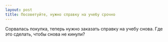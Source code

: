 ```yaml
---
layout: post 
title: Посоветуйте, нужно справку на учебу срочно 
--- 
```

Сорвалась покупка, теперь нужно заказать справку на учебу снова. Где это сделать, чтобы снова не кинули?